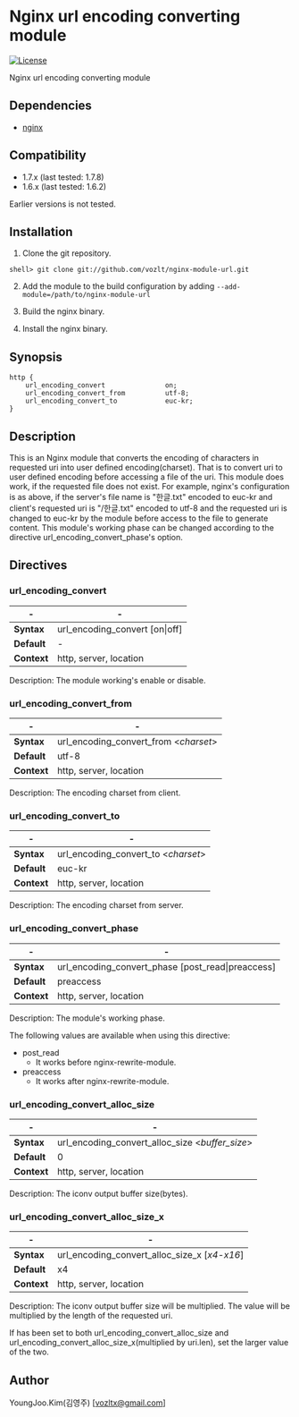 Nginx url encoding converting module
==========

[![License](http://img.shields.io/badge/license-BSD-brightgreen.svg)](https://github.com/vozlt/nginx-module-url/blob/master/LICENSE)

Nginx url encoding converting module

## Dependencies
* [nginx](http://nginx.org)

## Compatibility
* 1.7.x (last tested: 1.7.8)
* 1.6.x (last tested: 1.6.2)

Earlier versions is not tested.

## Installation

1. Clone the git repository.

  ```
  shell> git clone git://github.com/vozlt/nginx-module-url.git
  ```

2. Add the module to the build configuration by adding 
  `--add-module=/path/to/nginx-module-url`

3. Build the nginx binary.

4. Install the nginx binary.

## Synopsis

```Nginx
http {
    url_encoding_convert               on;
    url_encoding_convert_from          utf-8;
    url_encoding_convert_to            euc-kr;
}
```

## Description
This is an Nginx module that converts the encoding of characters in requested uri into user defined encoding(charset).
That is to convert uri to user defined encoding before accessing a file of the uri.
This module does work, if the requested file does not exist.
For example, nginx's configuration is as above, if the server's file name is "한글.txt"
encoded to euc-kr and client's requested uri is "/한글.txt" encoded to utf-8 and 
the requested uri is changed to euc-kr by the module before access to the file to generate content.
This module's working phase can be changed according to the directive url_encoding_convert_phase's option.

## Directives

### url_encoding_convert

| -   | - |
| --- | --- |
| **Syntax**  | url_encoding_convert [on\|off] |
| **Default** | - |
| **Context** | http, server, location |

Description: The module working's enable or disable.

### url_encoding_convert_from

| -   | - |
| --- | --- |
| **Syntax**  | url_encoding_convert_from \<*charset*\> |
| **Default** | utf-8 |
| **Context** | http, server, location |

Description: The encoding charset from client.

### url_encoding_convert_to

| -   | - |
| --- | --- |
| **Syntax**  | url_encoding_convert_to \<*charset*\> |
| **Default** | euc-kr |
| **Context** | http, server, location |

Description: The encoding charset from server.

### url_encoding_convert_phase

| -   | - |
| --- | --- |
| **Syntax**  | url_encoding_convert_phase [post_read\|preaccess] |
| **Default** | preaccess |
| **Context** | http, server, location |

Description: The module's working phase.


The following values are available when using this directive:

* post_read
  * It works before nginx-rewrite-module.
* preaccess
  * It works after nginx-rewrite-module.

### url_encoding_convert_alloc_size

| -   | - |
| --- | --- |
| **Syntax**  | url_encoding_convert_alloc_size \<*buffer_size*\> |
| **Default** | 0 |
| **Context** | http, server, location |

Description: The iconv output buffer size(bytes).

### url_encoding_convert_alloc_size_x

| -   | - |
| --- | --- |
| **Syntax**  | url_encoding_convert_alloc_size_x [*x4-x16*] |
| **Default** | x4 |
| **Context** | http, server, location |

Description: The iconv output buffer size will be multiplied.
The value will be multiplied by the length of the requested uri.

If has been set to both url_encoding_convert_alloc_size and url_encoding_convert_alloc_size_x(multiplied by uri.len), set the larger value of the two.

## Author
YoungJoo.Kim(김영주) [<vozltx@gmail.com>]
